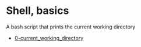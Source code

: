 # Shell, basics

A bash script that prints the current working directory

* [0-current_working_directory](0-current_working_directory)
